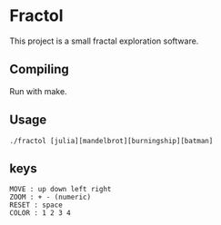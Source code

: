 # Fractol

This project is a small fractal exploration software.

## Compiling

Run with make.

## Usage

`./fractol [julia][mandelbrot][burningship][batman]`

## keys

    MOVE : up down left right
    ZOOM : + - (numeric)
    RESET : space
    COLOR : 1 2 3 4
